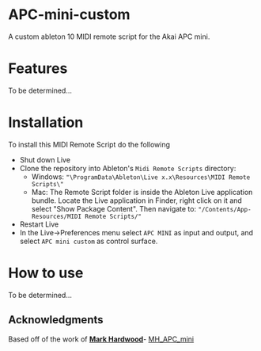 # APC-mini-custom
 
A custom ableton 10 MIDI remote script for the Akai APC mini.

# Features

To be determined...

# Installation
To install this MIDI Remote Script do the following

* Shut down Live
* Clone the repository into Ableton's `Midi Remote Scripts` directory: 
    * Windows: `"\ProgramData\Ableton\Live x.x\Resources\MIDI Remote Scripts\"`
    * Mac: The Remote Script folder is inside the Ableton Live application bundle. Locate the Live application in Finder, right click on it and select "Show Package Content". 
        Then navigate to: `"/Contents/App-Resources/MIDI Remote Scripts/"`
* Restart Live
* In the Live->Preferences menu select `APC MINI` as input and output, and select `APC mini custom` as control surface.

# How to use

To be determined...

## Acknowledgments

Based off of the work of [**Mark Hardwood**](https://github.com/markharwood/)- [MH_APC_mini](https://github.com/markharwood/MH_APC_mini)
